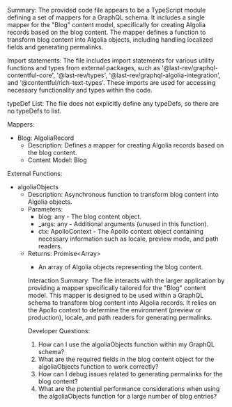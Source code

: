 Summary:
The provided code file appears to be a TypeScript module defining a set of mappers for a GraphQL schema. It includes a single mapper for the "Blog" content model, specifically for creating Algolia records based on the blog content. The mapper defines a function to transform blog content into Algolia objects, including handling localized fields and generating permalinks.

Import statements:
The file includes import statements for various utility functions and types from external packages, such as '@last-rev/graphql-contentful-core', '@last-rev/types', '@last-rev/graphql-algolia-integration', and '@contentful/rich-text-types'. These imports are used for accessing necessary functionality and types within the code.

typeDef List:
The file does not explicitly define any typeDefs, so there are no typeDefs to list.

Mappers:
- Blog: AlgoliaRecord
  - Description: Defines a mapper for creating Algolia records based on the blog content.
  - Content Model: Blog

External Functions:
- algoliaObjects
  - Description: Asynchronous function to transform blog content into Algolia objects.
  - Parameters:
    - blog: any - The blog content object.
    - _args: any - Additional arguments (unused in this function).
    - ctx: ApolloContext - The Apollo context object containing necessary information such as locale, preview mode, and path readers.
  - Returns: Promise<Array<Object>>
    - An array of Algolia objects representing the blog content.

Interaction Summary:
The file interacts with the larger application by providing a mapper specifically tailored for the "Blog" content model. This mapper is designed to be used within a GraphQL schema to transform blog content into Algolia records. It relies on the Apollo context to determine the environment (preview or production), locale, and path readers for generating permalinks.

Developer Questions:
1. How can I use the algoliaObjects function within my GraphQL schema?
2. What are the required fields in the blog content object for the algoliaObjects function to work correctly?
3. How can I debug issues related to generating permalinks for the blog content?
4. What are the potential performance considerations when using the algoliaObjects function for a large number of blog entries?